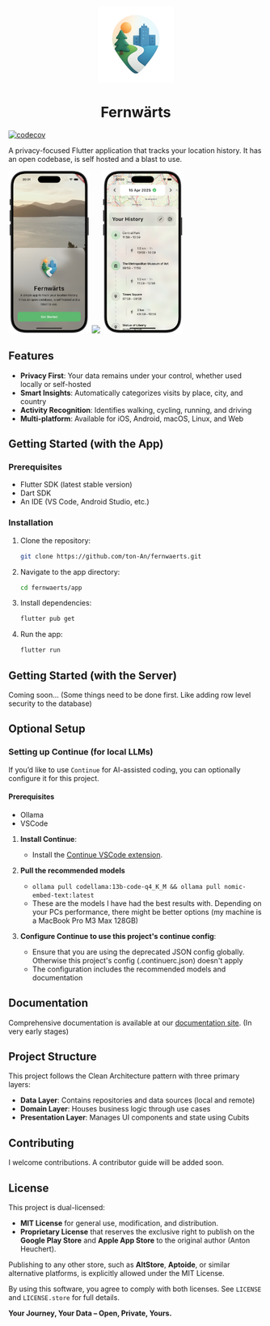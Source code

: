 


<p align="center">
  <img style="width: 150px" src="docs/public/assets/app_icon_transparent_new.png" />
</p>
<h1 align="center">Fernwärts</h1>

[![codecov](https://codecov.io/gh/ton-An/fernwaerts/graph/badge.svg?token=X5F77OEGXS)](https://codecov.io/gh/ton-An/fernwaerts)

A privacy-focused Flutter application that tracks your location history. It has an open codebase, is self hosted and a blast to use.


<p float="left">
  <img src="docs/public/assets/screenshots/home.png" width="32%" />
  <img src="docs/public/assets/screenshots/map.png" width="32%" />
  <img src="docs/public/assets/screenshots/map_modal.png" width="32%" />
</p>

## Features

- **Privacy First**: Your data remains under your control, whether used locally or self-hosted
- **Smart Insights**: Automatically categorizes visits by place, city, and country
- **Activity Recognition**: Identifies walking, cycling, running, and driving
- **Multi-platform**: Available for iOS, Android, macOS, Linux, and Web

## Getting Started (with the App)

### Prerequisites

- Flutter SDK (latest stable version)
- Dart SDK
- An IDE (VS Code, Android Studio, etc.)

### Installation

1. Clone the repository:
   ```bash
   git clone https://github.com/ton-An/fernwaerts.git
   ```

2. Navigate to the app directory:
   ```bash
   cd fernwaerts/app
   ```

3. Install dependencies:
   ```bash
   flutter pub get
   ```

4. Run the app:
   ```bash
   flutter run
   ```

## Getting Started (with the Server)

Coming soon... (Some things need to be done first. Like adding row level security to the database)

## Optional Setup
### Setting up Continue (for local LLMs)
If you’d like to use `Continue` for AI-assisted coding, you can optionally configure it for this project.

#### Prerequisites

- Ollama
- VSCode

1. **Install Continue**:
   - Install the [Continue VSCode extension](https://marketplace.visualstudio.com/items?itemName=Continue.continue).

2. **Pull the recommended models** 
   - `ollama pull codellama:13b-code-q4_K_M && ollama pull nomic-embed-text:latest`
   - These are the models I have had the best results with. Depending on your PCs performance, there might be better options (my machine is a MacBook Pro M3 Max 128GB)

3. **Configure Continue to use this project's continue config**:
   - Ensure that you are using the deprecated JSON config globally. Otherwise this project's config (.continuerc.json) doesn't apply 
   - The configuration includes the recommended models and documentation

## Documentation

Comprehensive documentation is available at our [documentation site](https://ton-an.github.io/fernwaerts/). (In very early stages)

## Project Structure

This project follows the Clean Architecture pattern with three primary layers:

- **Data Layer**: Contains repositories and data sources (local and remote)
- **Domain Layer**: Houses business logic through use cases
- **Presentation Layer**: Manages UI components and state using Cubits

## Contributing

I welcome contributions. A contributor guide will be added soon.

## License
This project is dual-licensed:
- **MIT License** for general use, modification, and distribution.
- **Proprietary License** that reserves the exclusive right to publish on the **Google Play Store** and **Apple App Store** to the original author (Anton Heuchert).

Publishing to any other store, such as **AltStore**, **Aptoide**, or similar alternative platforms, is explicitly allowed under the MIT License.

By using this software, you agree to comply with both licenses. See `LICENSE` and `LICENSE.store` for full details.

**Your Journey, Your Data – Open, Private, Yours.**